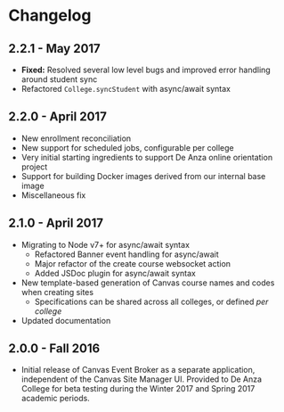 # Changelog

## 2.2.1 - May 2017

- **Fixed:** Resolved several low level bugs and improved error handling around student sync
- Refactored `College.syncStudent` with async/await syntax

## 2.2.0 - April 2017

- New enrollment reconciliation
- New support for scheduled jobs, configurable per college
- Very initial starting ingredients to support De Anza online orientation project
- Support for building Docker images derived from our internal base image
- Miscellaneous fix

## 2.1.0 - April 2017

- Migrating to Node v7+ for async/await syntax
	- Refactored Banner event handling for async/await
	- Major refactor of the create course websocket action
	- Added JSDoc plugin for async/await syntax
- New template-based generation of Canvas course names and codes when creating sites
	- Specifications can be shared across all colleges, or defined _per college_
- Updated documentation

## 2.0.0 - Fall 2016

- Initial release of Canvas Event Broker as a separate application, independent of the Canvas Site Manager UI. Provided to De Anza College for beta testing during the Winter 2017 and Spring 2017 academic periods.